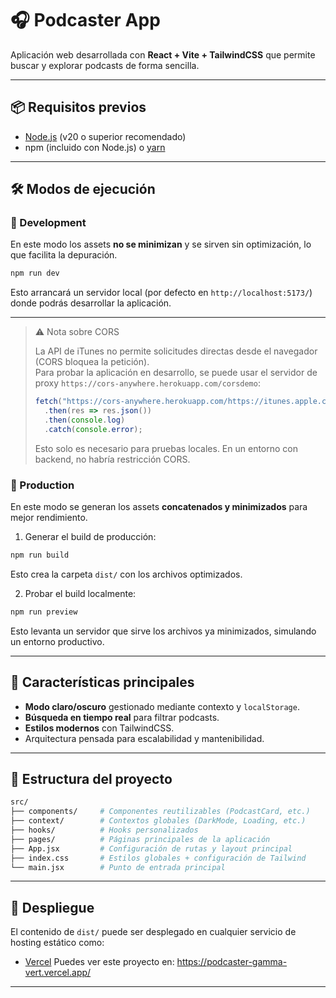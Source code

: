 # 🎧 Podcaster App

Aplicación web desarrollada con **React + Vite + TailwindCSS** que permite buscar y explorar podcasts de forma sencilla.  

---

## 📦 Requisitos previos

- [Node.js](https://nodejs.org/) (v20 o superior recomendado)
- npm (incluido con Node.js) o [yarn](https://yarnpkg.com/)

---

## 🛠️ Modos de ejecución

### 🔹 Development
En este modo los assets **no se minimizan** y se sirven sin optimización, lo que facilita la depuración.

```bash
npm run dev
```

Esto arrancará un servidor local (por defecto en `http://localhost:5173/`) donde podrás desarrollar la aplicación.

---
> ⚠️ Nota sobre CORS
> 
> La API de iTunes no permite solicitudes directas desde el navegador (CORS bloquea la petición).  
> Para probar la aplicación en desarrollo, se puede usar el servidor de proxy  `https://cors-anywhere.herokuapp.com/corsdemo`:
> 
> ```js
> fetch("https://cors-anywhere.herokuapp.com/https://itunes.apple.com/search?term=beatles")
>   .then(res => res.json())
>   .then(console.log)
>   .catch(console.error);
> ```
> 
> Esto solo es necesario para pruebas locales. En un entorno con backend, no habría restricción CORS.
### 🔹 Production
En este modo se generan los assets **concatenados y minimizados** para mejor rendimiento.

1. Generar el build de producción:

```bash
npm run build
```

Esto crea la carpeta `dist/` con los archivos optimizados.

2. Probar el build localmente:

```bash
npm run preview
```

Esto levanta un servidor que sirve los archivos ya minimizados, simulando un entorno productivo.

---

## 🎨 Características principales

- **Modo claro/oscuro** gestionado mediante contexto y `localStorage`.
- **Búsqueda en tiempo real** para filtrar podcasts.
- **Estilos modernos** con TailwindCSS.
- Arquitectura pensada para escalabilidad y mantenibilidad.

---

## 📂 Estructura del proyecto

```bash
src/
├── components/     # Componentes reutilizables (PodcastCard, etc.)
├── context/        # Contextos globales (DarkMode, Loading, etc.)
├── hooks/          # Hooks personalizados
├── pages/          # Páginas principales de la aplicación
├── App.jsx         # Configuración de rutas y layout principal
├── index.css       # Estilos globales + configuración de Tailwind
└── main.jsx        # Punto de entrada principal
```

---

## 🚀 Despliegue

El contenido de `dist/` puede ser desplegado en cualquier servicio de hosting estático como:
- [Vercel](https://vercel.com/)
Puedes ver este proyecto en: https://podcaster-gamma-vert.vercel.app/
---

